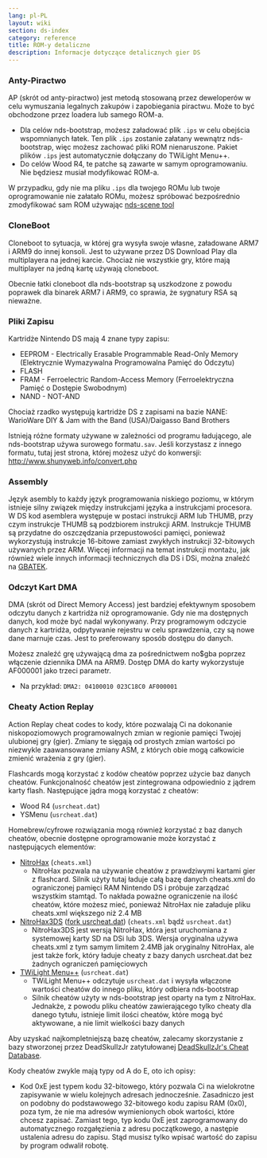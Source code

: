 ```yaml
---
lang: pl-PL
layout: wiki
section: ds-index
category: reference
title: ROM-y detaliczne
description: Informacje dotyczące detalicznych gier DS
---
```


### Anty-Piractwo
AP (skrót od anty-piractwo) jest metodą stosowaną przez deweloperów w celu wymuszania legalnych zakupów i zapobiegania piractwu. Może to być obchodzone przez loadera lub samego ROM-a.

- Dla celów nds-bootstrap, możesz załadować plik `.ips` w celu obejścia wspomnianych łatek. Ten plik `.ips` zostanie załatany wewnątrz nds-bootstrap, więc możesz zachować pliki ROM nienaruszone. Pakiet plików `.ips` jest automatycznie dołączany do TWiLight Menu++.
- Do celów Wood R4, te patche są zawarte w samym oprogramowaniu. Nie będziesz musiał modyfikować ROM-a.

W przypadku, gdy nie ma pliku `.ips` dla twojego ROMu lub twoje oprogramowanie nie załatało ROMu, możesz spróbować bezpośrednio zmodyfikować sam ROM używając [nds-scene tool](https://gbatemp.net/download/retrogamefan-nds-rom-tool-v1-0_b1215.35735/)

### CloneBoot
Cloneboot to sytuacja, w której gra wysyła swoje własne, załadowane ARM7 i ARM9 do innej konsoli. Jest to używane przez DS Download Play dla multiplayera na jednej karcie. Chociaż nie wszystkie gry, które mają multiplayer na jedną kartę używają cloneboot.

Obecnie łatki cloneboot dla nds-bootstrap są uszkodzone z powodu poprawek dla binarek ARM7 i ARM9, co sprawia, że sygnatury RSA są nieważne.

### Pliki Zapisu
Kartridże Nintendo DS mają 4 znane typy zapisu:

- EEPROM - Electrically Erasable Programmable Read-Only Memory (Elektrycznie Wymazywalna Programowalna Pamięć do Odczytu)
- FLASH
- FRAM - Ferroelectric Random-Access Memory (Ferroelektryczna Pamięć o Dostępie Swobodnym)
- NAND - NOT-AND

Chociaż rzadko występują kartridże DS z zapisami na bazie NANE: WarioWare DIY & Jam with the Band (USA)/Daigasso Band Brothers

Istnieją różne formaty używane w zależności od programu ładującego, ale nds-bootstrap używa surowego formatu`.sav`. Jeśli korzystasz z innego formatu, tutaj jest strona, której możesz użyć do konwersji: http://www.shunyweb.info/convert.php

### Assembly
Język asembly to każdy język programowania niskiego poziomu, w którym istnieje silny związek między instrukcjami języka a instrukcjami procesora. W DS kod asemblera występuje w postaci instrukcji ARM lub THUMB, przy czym instrukcje THUMB są podzbiorem instrukcji ARM. Instrukcje THUMB są przydatne do oszczędzania przepustowości pamięci, ponieważ wykorzystują instrukcje 16-bitowe zamiast zwykłych instrukcji 32-bitowych używanych przez ARM. Więcej informacji na temat instrukcji montażu, jak również wiele innych informacji technicznych dla DS i DSi, można znaleźć na [GBATEK](https://problemkaputt.de/gbatek.htm).

### Odczyt Kart DMA
DMA (skrót od Direct Memory Access) jest bardziej efektywnym sposobem odczytu danych z kartridża niż oprogramowanie. Gdy nie ma dostępnych danych, kod może być nadal wykonywany. Przy programowym odczycie danych z kartridża, odpytywanie rejestru w celu sprawdzenia, czy są nowe dane marnuje czas. Jest to preferowany sposób dostępu do danych.

Możesz znaleźć grę używającą dma za pośrednictwem no$gba poprzez włączenie dziennika DMA na ARM9. Dostęp DMA do karty wykorzystuje AF000001 jako trzeci parametr.
- Na przykład: `DMA2: 04100010 023C18C0 AF000001`

### Cheaty Action Replay
Action Replay cheat codes to kody, które pozwalają Ci na dokonanie niskopoziomowych programowalnych zmian w regionie pamięci Twojej ulubionej gry (gier). Zmiany te sięgają od prostych zmian wartości po niezwykle zaawansowane zmiany ASM, z których obie mogą całkowicie zmienić wrażenia z gry (gier).

Flashcards mogą korzystać z kodów cheatów poprzez użycie baz danych cheatów. Funkcjonalność cheatów jest zintegrowana odpowiednio z jądrem karty flash. Następujące jądra mogą korzystać z cheatów:
- Wood R4 (`usrcheat.dat`)
- YSMenu (`usrcheat.dat`)

Homebrew/cyfrowe rozwiązania mogą również korzystać z baz danych cheatów, obecnie dostępne oprogramowanie może korzystać z następujących elementów:
- [NitroHax](https://www.chishm.com/NitroHax) (`cheats.xml`)
   - NitroHax pozwala na używanie cheatów z prawdziwymi kartami gier z flashcard. Silnik użyty tutaj ładuje całą bazę danych cheats.xml do ograniczonej pamięci RAM Nintendo DS i próbuje zarządzać wszystkim stamtąd. To nakłada poważne ograniczenie na ilość cheatów, które możesz mieć, ponieważ NitroHax nie załaduje pliku cheats.xml większego niż 2.4 MB
- [NitroHax3DS](https://github.com/ahezard/NitroHax3DS/releases) ([fork usrcheat.dat](https://github.com/Epicpkmn11/NitroHax3DS/releases)) (`cheats.xml` bądź `usrcheat.dat`)
   - NitroHax3DS jest wersją NitroHax, która jest uruchomiana z systemowej karty SD na DSi lub 3DS. Wersja oryginalna używa cheats.xml z tym samym limitem 2.4MB jak oryginalny NitroHax, ale jest także fork, który ładuje cheaty z bazy danych usrcheat.dat bez żadnych ograniczeń pamięciowych
- [TWiLight Menu++](https://github.com/DS-Homebrew/TWiLightMenu/releases) (`usrcheat.dat`)
   - TWiLight Menu++ odczytuje `usrcheat.dat` i wysyła włączone wartości cheatów do innego pliku, który odbiera nds-bootstrap
   - Silnik cheatów użyty w nds-bootstrap jest oparty na tym z NitroHax. Jednakże, z powodu pliku cheatów zawierającego tylko cheaty dla danego tytułu, istnieje limit ilości cheatów, które mogą być aktywowane, a nie limit wielkości bazy danych

Aby uzyskać najkompletniejszą bazę cheatów, zalecamy skorzystanie z bazy stworzonej przez DeadSkullzJr zatytułowanej [DeadSkullzJr's Cheat Database](https://gbatemp.net/threads/deadskullzjrs-nds-cheat-databases.488711).

Kody cheatów zwykle mają typy od A do E, oto ich opisy:

- Kod 0xE jest typem kodu 32-bitowego, który pozwala Ci na wielokrotne zapisywanie w wielu kolejnych adresach jednocześnie. Zasadniczo jest on podobny do podstawowego 32-bitowego kodu zapisu RAM (0x0), poza tym, że nie ma adresów wymienionych obok wartości, które chcesz zapisać. Zamiast tego, typ kodu 0xE jest zaprogramowany do automatycznego rozgałęzienia z adresu początkowego, a następie ustalenia adresu do zapisu. Stąd musisz tylko wpisać wartość do zapisu by program odwalił robotę.
